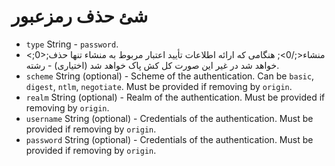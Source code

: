 # شئ حذف رمزعبور

* `type` String - `password`.
* <;0>;منشاء<;/0>; هنگامی که ارائه اطلاعات تأیید اعتبار مربوط به منشاء تنها حذف خواهد شد در غیر این صورت کل کش پاک خواهد شد (اختیاری) - رشته.
* `scheme` String (optional) - Scheme of the authentication. Can be `basic`, `digest`, `ntlm`, `negotiate`. Must be provided if removing by `origin`.
* `realm` String (optional) - Realm of the authentication. Must be provided if removing by `origin`.
* `username` String (optional) - Credentials of the authentication. Must be provided if removing by `origin`.
* `password` String (optional) - Credentials of the authentication. Must be provided if removing by `origin`.
